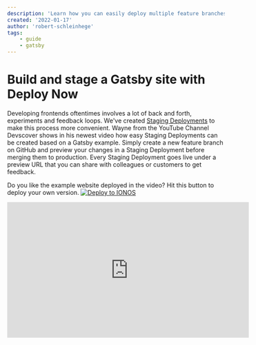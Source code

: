 ```yaml
---
description: 'Learn how you can easily deploy multiple feature branches of your Gatsby site as staging environments in Deploy Now. '
created: '2022-01-17'
author: 'robert-schleinhege'
tags:
    - guide
    - gatsby
---
```


# Build and stage a Gatsby site with Deploy Now

Developing frontends oftentimes involves a lot of back and forth, experiments and feedback loops. We've created [Staging Deployments](https://docs.ionos.space/docs/staging-deployments/) to make this process more convenient.
Wayne from the YouTube Channel Devscover shows in his newest video how easy Staging Deployments can be created based on a Gatsby example. Simply create a new feature branch on GitHub and preview your changes in a Staging Deployment before merging them to production.
Every Staging Deployment goes live under a preview URL that you can share with colleagues or customers to get feedback.

Do you like the example website deployed in the video? Hit this button to deploy your own version.
[![Deploy to IONOS](https://images.ionos.space/deploy-now-icons/deploy-to-ionos-btn.svg)](https://ionos.space/setup?repo=https://github.com/wazcov/Gatsby-IONOS-Deploy-Now)

<iframe width="560" height="315" src="https://www.youtube.com/embed/dByRfkzi-60" title="YouTube video player" frameborder="0" allow="accelerometer; autoplay; clipboard-write; encrypted-media; gyroscope; picture-in-picture" allowfullscreen></iframe>
